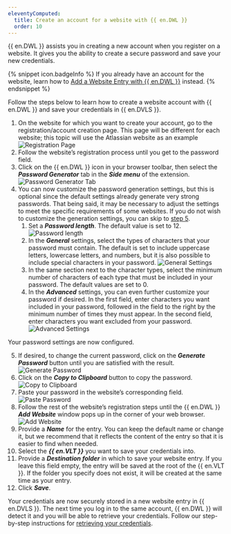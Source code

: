 ```yaml
---
eleventyComputed:
  title: Create an account for a website with {{ en.DWL }}
  order: 10
---
```

{{ en.DWL }} assists you in creating a new account when you register on a website. It gives you the ability to create a secure password and save your new credentials.  

{% snippet icon.badgeInfo %} 
If you already have an account for the website, learn how to [Add a Website Entry with {{ en.DWL }}](/server/dwl/using-devolutions-web-login/add-website-entry-dwl/) instead. 
{% endsnippet %}
 
Follow the steps below to learn how to create a website account with {{ en.DWL }} and save your credentials in {{ en.DVLS }}.  

1. On the website for which you want to create your account, go to the registration/account creation page. This page will be different for each website; this topic will use the Atlassian website as an example 
![Registration Page](https://webdevolutions.azureedge.net/docs/en/server/ServerOp2000.png)
1. Follow the website’s registration process until you get to the password field. 
1. Click on the {{ en.DWL }} icon in your browser toolbar, then select the ***Password Generator*** tab in the ***Side menu*** of the extension. 
![Password Generator Tab](https://webdevolutions.azureedge.net/docs/en/server/ServerOp2001.png)
1. You can now customize the password generation settings, but this is optional since the default settings already generate very strong passwords. That being said, it may be necessary to adjust the settings to meet the specific requirements of some websites. If you do not wish to customize the generation settings, you can skip to <a href="#5">step 5</a>. 
    1. Set a ***Password length***. The default value is set to 12. 
    ![Password length](https://webdevolutions.azureedge.net/docs/en/server/ServerOp2002.png)
    1. In the ***General*** settings, select the types of characters that your password must contain. The default is set to include uppercase letters, lowercase letters, and numbers, but it is also possible to include special characters in your password. 
     ![General Settings](https://webdevolutions.azureedge.net/docs/en/server/ServerOp2003.png)
    1. In the same section next to the character types, select the minimum number of characters of each type that must be included in your password. The default values are set to 0. 
    1. In the ***Advanced*** settings, you can even further customize your password if desired. In the first field, enter characters you want included in your password, followed in the field to the right by the minimum number of times they must appear. In the second field, enter characters you want excluded from your password. 
     ![Advanced Settings](https://webdevolutions.azureedge.net/docs/en/server/ServerOp2004.png)  

Your password settings are now configured.  

5. If desired, to change the current password, click on the ***Generate Password*** button until you are satisfied with the result.  <a name="5"></a>
![Generate Password](https://webdevolutions.azureedge.net/docs/en/server/ServerOp2005.png) 
1. Click on the ***Copy to Clipboard*** button to copy the password. 
![Copy to Clipboard](https://webdevolutions.azureedge.net/docs/en/server/ServerOp2006.png) 
1. Paste your password in the website’s corresponding field. 
![Paste Password](https://webdevolutions.azureedge.net/docs/en/server/ServerOp2007.png) 
1. Follow the rest of the website’s registration steps until the {{ en.DWL }} ***Add Website*** window pops up in the corner of your web browser. 
![Add Website](https://webdevolutions.azureedge.net/docs/en/server/ServerOp2008.png) 
1. Provide a ***Name*** for the entry. You can keep the default name or change it, but we recommend that it reflects the content of the entry so that it is easier to find when needed. 
1. Select the ***{{ en.VLT }}*** you want to save your credentials into. 
1. Provide a ***Destination folder*** in which to save your website entry. If you leave this field empty, the entry will be saved at the root of the {{ en.VLT }}. If the folder you specify does not exist, it will be created at the same time as your entry. 
1. Click ***Save***.  

Your credentials are now securely stored in a new website entry in {{ en.DVLS }}. The next time you log in to the same account, {{ en.DWL }} will detect it and you will be able to retrieve your credentials. Follow our step-by-step instructions for [retrieving your credentials](/server/dwl/using-devolutions-web-login/retrieve-credentials-dwl/).
